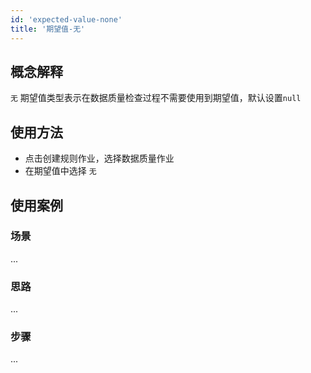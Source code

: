 ```yaml
---
id: 'expected-value-none'
title: '期望值-无'
---
```


## 概念解释
`无` 期望值类型表示在数据质量检查过程不需要使用到期望值，默认设置`null`

## 使用方法
- 点击创建规则作业，选择数据质量作业
- 在期望值中选择 `无` 

## 使用案例

### 场景
...

### 思路
...

### 步骤
...
